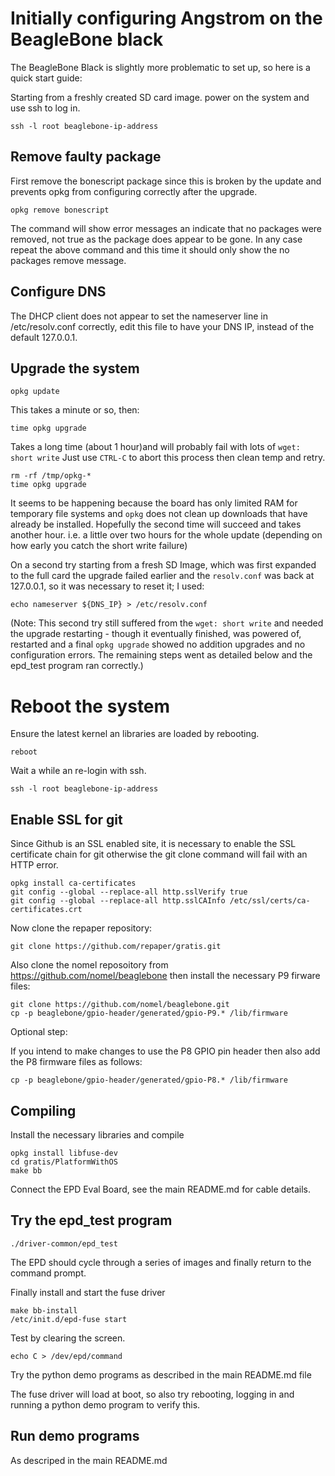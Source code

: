 # Initially configuring Angstrom on the BeagleBone black

The BeagleBone Black is slightly more problematic to set up, so here
is a quick start guide:

Starting from a freshly created SD card image.  power on the system
and use ssh to log in.

~~~~~
ssh -l root beaglebone-ip-address
~~~~~


## Remove faulty package

First remove the bonescript package since this is broken by the update
and prevents opkg from configuring correctly after the upgrade.

~~~~~
opkg remove bonescript
~~~~~

The command will show error messages an indicate that no packages were
removed, not true as the package does appear to be gone. In any case
repeat the above command and this time it should only show the no
packages remove message.


## Configure DNS

The DHCP client does not appear to set the nameserver line in
/etc/resolv.conf correctly, edit this file to have your DNS IP,
instead of the default 127.0.0.1.


## Upgrade the system

~~~~~
opkg update
~~~~~

This takes a minute or so, then:

~~~~~
time opkg upgrade
~~~~~

Takes a long time (about 1 hour)and will probably fail with lots of
`wget: short write` Just use `CTRL-C` to abort this process then clean
temp and retry.

~~~~~
rm -rf /tmp/opkg-*
time opkg upgrade
~~~~~

It seems to be happening because the board has only limited RAM for
temporary file systems and `opkg` does not clean up downloads that
have already be installed.  Hopefully the second time will succeed and
takes another hour.  i.e. a little over two hours for the whole update
(depending on how early you catch the short write failure)

On a second try starting from a fresh SD Image, which was first
expanded to the full card the upgrade failed earlier and the
`resolv.conf` was back at 127.0.0.1, so it was necessary to reset it;
I used:

~~~~~
echo nameserver ${DNS_IP} > /etc/resolv.conf
~~~~~

(Note: This second try still suffered from the `wget: short write` and
needed the upgrade restarting - though it eventually finished, was
powered of, restarted and a final `opkg upgrade` showed no addition
upgrades and no configuration errors.  The remaining steps went as
detailed below and the epd_test program ran correctly.)


# Reboot the system

Ensure the latest kernel an libraries are loaded by rebooting.

~~~~~
reboot
~~~~~

Wait a while an re-login with ssh.


~~~~~
ssh -l root beaglebone-ip-address
~~~~~


## Enable SSL for git

Since Github is an SSL enabled site, it is necessary to enable the SSL
certificate chain for git otherwise the git clone command will fail
with an HTTP error.

~~~~~
opkg install ca-certificates
git config --global --replace-all http.sslVerify true
git config --global --replace-all http.sslCAInfo /etc/ssl/certs/ca-certificates.crt
~~~~~

Now clone the repaper repository:

~~~~~
git clone https://github.com/repaper/gratis.git
~~~~~

Also clone the nomel reposoitory from https://github.com/nomel/beaglebone
then install the necessary P9 firware files:

~~~~~
git clone https://github.com/nomel/beaglebone.git
cp -p beaglebone/gpio-header/generated/gpio-P9.* /lib/firmware
~~~~~

Optional step:

If you intend to make changes to use the P8 GPIO pin header then also
add the P8 firmware files as follows:

~~~~~
cp -p beaglebone/gpio-header/generated/gpio-P8.* /lib/firmware
~~~~~


## Compiling

Install the necessary libraries and compile

~~~~~
opkg install libfuse-dev
cd gratis/PlatformWithOS
make bb
~~~~~

Connect the EPD Eval Board, see the main README.md for cable details.


## Try the epd_test program

~~~~~
./driver-common/epd_test
~~~~~

The EPD should cycle through a series of images and finally return to
the command prompt.

Finally install and start the fuse driver

~~~~~
make bb-install
/etc/init.d/epd-fuse start
~~~~~

Test by clearing the screen.

~~~~~
echo C > /dev/epd/command
~~~~~

Try the python demo programs as described in the main README.md file

The fuse driver will load at boot, so also try rebooting, logging in
and running a python demo program to verify this.


## Run demo programs

As descriped in the main README.md
